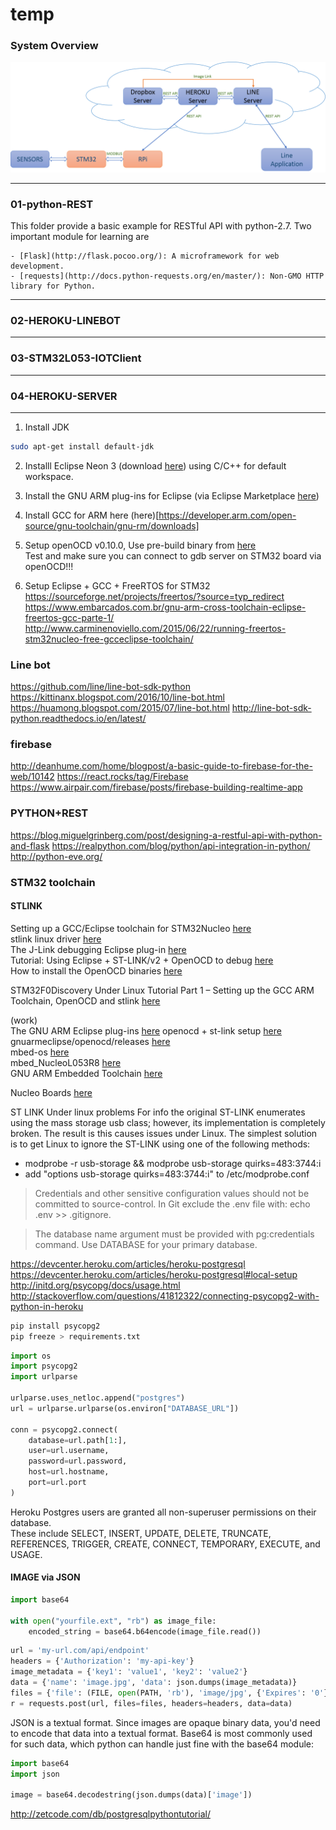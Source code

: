 # temp

### System Overview
![alt tag](https://github.com/Project-MAR/TGR2017-SIM/blob/master/img/overallSystem.png)

---

### 01-python-REST   
   
 This folder provide a basic example for RESTful API with python-2.7. Two important module for learning are
 
    - [Flask](http://flask.pocoo.org/): A microframework for web development.   
    - [requests](http://docs.python-requests.org/en/master/): Non-GMO HTTP library for Python.   
  
---

### 02-HEROKU-LINEBOT


---

### 03-STM32L053-IOTClient


---

### 04-HEROKU-SERVER


---

1. Install JDK
```sh
sudo apt-get install default-jdk
```

2. Installl Eclipse Neon 3 (download [here](https://developer.arm.com/open-source/gnu-toolchain/gnu-rm/downloads)) using C/C++ for default workspace.   
   
3. Install the GNU ARM plug-ins for Eclipse (via Eclipse Marketplace [here](https://marketplace.eclipse.org/content/gnu-arm-eclipse))   

4. Install GCC for ARM here (here)[https://developer.arm.com/open-source/gnu-toolchain/gnu-rm/downloads]   

5. Setup openOCD v0.10.0, Use pre-build binary from [here](https://github.com/gnuarmeclipse/openocd/releases)   
Test and make sure you can connect to gdb server on STM32 board via openOCD!!!   

6. Setup Eclipse + GCC + FreeRTOS for STM32
https://sourceforge.net/projects/freertos/?source=typ_redirect   
https://www.embarcados.com.br/gnu-arm-cross-toolchain-eclipse-freertos-gcc-parte-1/   
http://www.carminenoviello.com/2015/06/22/running-freertos-stm32nucleo-free-gcceclipse-toolchain/   



### Line bot
https://github.com/line/line-bot-sdk-python
https://kittinanx.blogspot.com/2016/10/line-bot.html
https://huamong.blogspot.com/2015/07/line-bot.html
http://line-bot-sdk-python.readthedocs.io/en/latest/

### firebase
http://deanhume.com/home/blogpost/a-basic-guide-to-firebase-for-the-web/10142
https://react.rocks/tag/Firebase
https://www.airpair.com/firebase/posts/firebase-building-realtime-app

### PYTHON+REST
https://blog.miguelgrinberg.com/post/designing-a-restful-api-with-python-and-flask
https://realpython.com/blog/python/api-integration-in-python/
http://python-eve.org/

### STM32 toolchain

#### STLINK

Setting up a GCC/Eclipse toolchain for STM32Nucleo [here](http://www.carminenoviello.com/2014/12/28/setting-gcceclipse-toolchain-stm32nucleo-part-1/)     
stlink linux driver [here](https://github.com/texane/stlink)   
The J-Link debugging Eclipse plug-in [here](http://gnuarmeclipse.github.io/debug/jlink/)   
Tutorial: Using Eclipse + ST-LINK/v2 + OpenOCD to debug [here](https://community.particle.io/t/tutorial-using-eclipse-st-link-v2-openocd-to-debug/10042)   
How to install the OpenOCD binaries [here](http://gnuarmeclipse.github.io/openocd/install/)   

STM32F0Discovery Under Linux Tutorial Part 1 – Setting up the GCC ARM Toolchain, OpenOCD and stlink [here](http://www.hertaville.com/stm32f0discovery-part-1-linux.html)   
   
(work)   
The GNU ARM Eclipse plug-ins [here](https://github.com/gnuarmeclipse/plug-ins)
openocd + st-link setup [here](https://github.com/LieBtrau/Aiakos/wiki/STM32L053-Nucleo-toolchain-setup)   
gnuarmeclipse/openocd/releases [here](https://github.com/gnuarmeclipse/openocd/releases)   
mbed-os [here](https://github.com/ARMmbed/mbed-os)   
mbed_NucleoL053R8 [here](https://github.com/Hotboards/mbed_NucleoL053R8)   
GNU ARM Embedded Toolchain [here](https://developer.arm.com/open-source/gnu-toolchain/gnu-rm/downloads)   


Nucleo Boards [here](http://wiki.robolabo.etsit.upm.es/index.php/Nucleo_Boards)   



ST LINK Under linux problems
For info the original ST-LINK enumerates using the mass storage usb class; however, its
implementation is completely broken. The result is this causes issues under Linux. The
simplest solution is to get Linux to ignore the ST-LINK using one of the following methods:
- modprobe -r usb-storage && modprobe usb-storage quirks=483:3744:i
- add "options usb-storage quirks=483:3744:i" to /etc/modprobe.conf   
> Credentials and other sensitive configuration values should not be committed to source-control. In Git exclude the .env file with: echo .env >> .gitignore.

> The database name argument must be provided with pg:credentials command. Use DATABASE for your primary database.
   
https://devcenter.heroku.com/articles/heroku-postgresql   
https://devcenter.heroku.com/articles/heroku-postgresql#local-setup   
http://initd.org/psycopg/docs/usage.html   
http://stackoverflow.com/questions/41812322/connecting-psycopg2-with-python-in-heroku   

```sh
pip install psycopg2
pip freeze > requirements.txt
```
   
```python
import os
import psycopg2
import urlparse

urlparse.uses_netloc.append("postgres")
url = urlparse.urlparse(os.environ["DATABASE_URL"])

conn = psycopg2.connect(
    database=url.path[1:],
    user=url.username,
    password=url.password,
    host=url.hostname,
    port=url.port
)
```
   
Heroku Postgres users are granted all non-superuser permissions on their database.   
These include SELECT, INSERT, UPDATE, DELETE, TRUNCATE, REFERENCES, TRIGGER, CREATE, CONNECT, TEMPORARY, EXECUTE, and USAGE.

#### IMAGE via JSON

```python
import base64

with open("yourfile.ext", "rb") as image_file:
    encoded_string = base64.b64encode(image_file.read())
```

```python
url = 'my-url.com/api/endpoint'
headers = {'Authorization': 'my-api-key'}
image_metadata = {'key1': 'value1', 'key2': 'value2'}
data = {'name': 'image.jpg', 'data': json.dumps(image_metadata)}
files = {'file': (FILE, open(PATH, 'rb'), 'image/jpg', {'Expires': '0'})}
r = requests.post(url, files=files, headers=headers, data=data)
```
   
JSON is a textual format. Since images are opaque binary data, you'd need to encode that data into a textual format.
Base64 is most commonly used for such data, which python can handle just fine with the base64 module:   
```python
import base64
import json

image = base64.decodestring(json.dumps(data)['image'])
```

http://zetcode.com/db/postgresqlpythontutorial/
